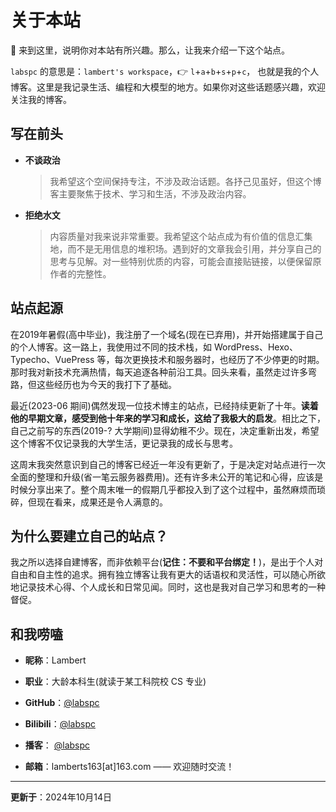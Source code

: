 
# 关于本站

👏 来到这里，说明你对本站有所兴趣。那么，让我来介绍一下这个站点。

`labspc` 的意思是：`lambert's workspace`，👉 `l`+`a`+`b`+`s`+`p`+`c`， 也就是我的个人博客。这里是我记录生活、编程和大模型的地方。如果你对这些话题感兴趣，欢迎关注我的博客。


## 写在前头

- **不谈政治**
  > 我希望这个空间保持专注，不涉及政治话题。各抒己见虽好，但这个博客主要聚焦于技术、学习和生活，不涉及政治内容。

- **拒绝水文**
  > 内容质量对我来说非常重要。我希望这个站点成为有价值的信息汇集地，而不是无用信息的堆积场。遇到好的文章我会引用，并分享自己的思考与见解。对一些特别优质的内容，可能会直接贴链接，以便保留原作者的完整性。

## 站点起源

在2019年暑假(高中毕业)，我注册了一个域名(现在已弃用)，并开始搭建属于自己的个人博客。这一路上，我使用过不同的技术栈，如 WordPress、Hexo、Typecho、VuePress 等，每次更换技术和服务器时，也经历了不少停更的时期。那时我对新技术充满热情，每天追逐各种前沿工具。回头来看，虽然走过许多弯路，但这些经历也为今天的我打下了基础。

最近(2023-06 期间)偶然发现一位技术博主的站点，已经持续更新了十年。**读着他的早期文章，感受到他十年来的学习和成长，这给了我极大的启发**。相比之下，自己之前写的东西(2019-? 大学期间)显得幼稚不少。现在，决定重新出发，希望这个博客不仅记录我的大学生活，更记录我的成长与思考。

这周末我突然意识到自己的博客已经近一年没有更新了，于是决定对站点进行一次全面的整理和升级(省一笔云服务器费用)。还有许多未公开的笔记和心得，应该是时候分享出来了。整个周末唯一的假期几乎都投入到了这个过程中，虽然麻烦而琐碎，但现在看来，成果还是令人满意的。

## 为什么要建立自己的站点？

我之所以选择自建博客，而非依赖平台(**记住：不要和平台绑定！**)，是出于个人对自由和自主性的追求。拥有独立博客让我有更大的话语权和灵活性，可以随心所欲地记录技术心得、个人成长和日常见闻。同时，这也是我对自己学习和思考的一种督促。


## 和我唠嗑

- **昵称**：Lambert

- **职业**：大龄本科生(就读于某工科院校 CS 专业)
- **GitHub**：[@labspc](https://github.com/labspc "@labspc")

- **Bilibili**：[@labspc](https://space.bilibili.com/370214419 "@labspc")

- **播客**： [@labspc](https://www.xiaoyuzhoufm.com/podcast/649c5f4764b8ac51c8368155 "@labspc 小宇宙FM")
 
- **邮箱**：lamberts163[at]163.com —— 欢迎随时交流！

---
**更新于**：2024年10月14日
